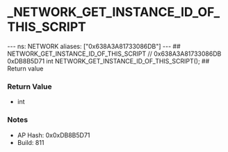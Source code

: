 # _NETWORK_GET_INSTANCE_ID_OF_THIS_SCRIPT

--- ns: NETWORK aliases: ["0x638A3A81733086DB"] --- ## NETWORK_GET_INSTANCE_ID_OF_THIS_SCRIPT  // 0x638A3A81733086DB 0xDB8B5D71 int NETWORK_GET_INSTANCE_ID_OF_THIS_SCRIPT();  ## Return value

### Return Value
* int

### Notes
* AP Hash: 0x0xDB8B5D71
* Build: 811

